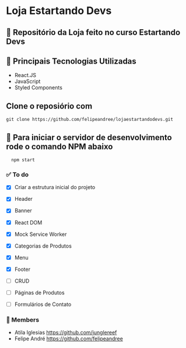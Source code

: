 # Loja Estartando Devs 

## :memo: Repositório da Loja feito no curso Estartando Devs ##

## :wrench: Principais Tecnologias Utilizadas
- React.JS
- JavaScript 
- Styled Components 

## Clone o reposiório com 
  
 ```
 git clone https://github.com/felipeandree/lojaestartandodevs.git
 ```
 
## :rocket: Para iniciar o servidor de desenvolvimento rode o comando NPM abaixo

```
  npm start
```

### :white_check_mark: To do

- [x] Criar a estrutura inicial do projeto 
- [x] Header
- [x] Banner 
- [x] React DOM
- [x] Mock Service Worker
- [x] Categorias de Produtos
- [x] Menu
- [x] Footer
- [ ] CRUD
- [ ] Páginas de Produtos
- [ ] Formulários de Contato


### :handshake: Members 

  - Atila Iglesias https://github.com/junglereef
  - Felipe André https://github.com/felipeandree
